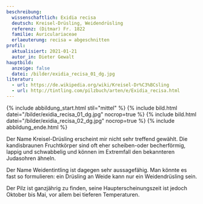 ```yaml
---
beschreibung:
  wissenschaftlich: Exidia recisa
  deutsch: Kreisel-Drüsling, Weidendrüsling
  referenz: (Ditmar) Fr. 1822
  familie: Auriculariaceae
  erlaeuterung: recisa = abgeschnitten
profil:
  aktualisiert: 2021-01-21
  autor_in: Dieter Gewalt
hauptbild:
  anzeige: false
  datei: /bilder/exidia_recisa_01_dg.jpg
literatur:
  - url: https://de.wikipedia.org/wiki/Kreisel-Dr%C3%BCsling
  - url: http://tintling.com/pilzbuch/arten/e/Exidia_recisa.html
---
```

{% include abbildung_start.html stil="mittel" %}
{% include bild.html datei="/bilder/exidia_recisa_01_dg.jpg" nocrop=true %}
{% include bild.html datei="/bilder/exidia_recisa_02_dg.jpg" nocrop=true %}
{% include abbildung_ende.html %}

Der Name Kreisel-Drüsling erscheint mir nicht sehr treffend gewählt. Die kandisbraunen Fruchtkörper sind oft eher scheiben-oder becherförmig, lappig und schwabbelig und können im Extremfall den bekannteren Judasohren ähneln.

Der Name Weidentintling ist dagegen sehr aussagefähig. Man könnte es fast so formulieren: ein Drüsling an Weide kann nur ein Weidendrüsling sein.   

Der Pilz ist ganzjährig zu finden, seine Haupterscheinungszeit ist jedoch Oktober bis Mai, vor allem bei tieferen Temperaturen.